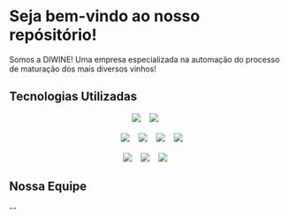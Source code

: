 # Seja bem-vindo ao nosso repósitório!
Somos a DIWINE! Uma empresa especializada na automação do processo de maturação dos mais diversos vinhos!

## Tecnologias Utilizadas
  <div align="center">
    <a href="https://trello.com/w/projetodepigrupo5">
      <img src="https://img.shields.io/badge/Trello-%23026AA7.svg?style=for-the-badge&logo=Trello&logoColor=white"></a>
     &nbsp;&nbsp;
    <a href="https://www.figma.com/file/kTGrsJseUFSEtpT6wig4OD/Prot%C3%B3tipo---DIWINE?type=design&t=TPMMaT02Vh5Gp9IY-6">
      <img src="https://img.shields.io/badge/figma-%23F24E1E.svg?style=for-the-badge&logo=figma&logoColor=white"></a>
    &nbsp;&nbsp;
    <br>
    <br>
    &nbsp;&nbsp;
    <img src="https://img.shields.io/badge/-Arduino-00979D?style=for-the-badge&logo=Arduino&logoColor=white">
    &nbsp;&nbsp;
    <img src="https://img.shields.io/badge/node.js-6DA55F?style=for-the-badge&logo=node.js&logoColor=white">
    &nbsp;&nbsp;
    <img src="https://img.shields.io/badge/mysql-%2300f.svg?style=for-the-badge&logo=mysql&logoColor=white">
    &nbsp;&nbsp;
    <img src="https://img.shields.io/badge/chart.js-F5788D.svg?style=for-the-badge&logo=chart.js&logoColor=white">
    <br>
    <br>
    <img src="https://img.shields.io/badge/html5-%23E34F26.svg?style=for-the-badge&logo=html5&logoColor=white">
    &nbsp;&nbsp;
    <img src="https://img.shields.io/badge/css3-%231572B6.svg?style=for-the-badge&logo=css3&logoColor=white">
    &nbsp;&nbsp;
    <img src="https://img.shields.io/badge/javascript-%23323330.svg?style=for-the-badge&logo=javascript&logoColor=%23F7DF1E">
    &nbsp;&nbsp;
  </div>
    
## Nossa Equipe
--
